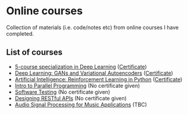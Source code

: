 # Online courses

Collection of materials (i.e. code/notes etc) from online courses I have completed.

## List of courses

- [5-course specialization in Deep Learning](https://www.coursera.org/specializations/deep-learning) ([Certificate](https://www.coursera.org/account/accomplishments/specialization/certificate/DKA27QD5VMXD))
- [Deep Learning: GANs and Variational Autoencoders](https://www.udemy.com/deep-learning-gans-and-variational-autoencoders/) ([Certificate](https://www.udemy.com/certificate/UC-BVA004A2/))
- [Artificial Intelligence: Reinforcement Learning in Python](https://www.udemy.com/artificial-intelligence-reinforcement-learning-in-python/) ([Certificate](https://www.udemy.com/certificate/UC-T22827HK/))
- [Intro to Parallel Programming](https://eu.udacity.com/course/intro-to-parallel-programming--cs344) (No certificate given)
- [Software Testing](https://eu.udacity.com/course/software-testing--cs258) (No certificate given)
- [Designing RESTful APIs](https://eu.udacity.com/course/designing-restful-apis--ud388) (No certificate given)
- [Audio Signal Processing for Music Applications](https://www.coursera.org/learn/audio-signal-processing) (TBC)